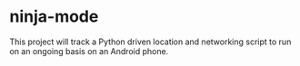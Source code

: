 # ninja-mode
This project will track a Python driven location and networking script to run on an ongoing basis on an Android phone.
